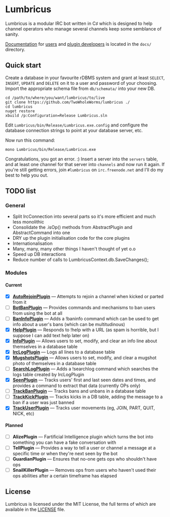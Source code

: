 # Lumbricus

Lumbricus is a modular IRC bot written in C♯ which is designed to help channel
operators who manage several channels keep some semblance of sanity.

[Documentation](docs/index.md) for [users](docs/users.md) and
[plugin developers](docs/plugin_development.md) is located in the `docs/`
directory.

## Quick start

Create a database in your favourite rDBMS system and grant at least `SELECT`,
`INSERT`, `UPDATE` and `DELETE` on it to a user and password of your choosing.
Import the appropriate schema file from `db/schemata/` into your new DB.

    cd /path/to/where/you/want/lumbricus/to/live
    git clone https://github.com/TwoWholeWorms/lumbricus ./
    cd lumbricus
    nuget restore
    xbuild /p:Configuration=Release Lumbricus.sln

Edit `Lumbricus/bin/Release/Lumbricus.exe.config` and configure the database
connection strings to point at your database server, etc.

Now run this command:

    mono Lumbricus/bin/Release/Lumbricus.exe

Congratulations, you got an error. :) Insert a server into the `servers` table,
and at least one channel for that server into `channels` and now run it again.
If you're still getting errors, join `#lumbricus` on `irc.freenode.net` and I'll
do my best to help you out.

## TODO list

### General

* Split IrcConnection into several parts so it's more efficient and much less monolithic
* Consolidate the .isOp() methods from AbstractPlugin and AbstractCommand into one
* DRY up the plugin initialisation code for the core plugins
* Internationalisation
* Many, many, many other things I haven't thought of yet o.o
* Speed up DB interactions
* Reduce number of calls to LumbricusContext.db.SaveChanges();

### Modules

#### Current

- [x] **[AutoRejoinPlugin](Plugins/AutoRejoinPlugin)** — Attempts to rejoin a channel when kicked or parted from it
- [ ] **[BotBanPlugin](Plugins/BotBanPlugin)** — Provides commands and mechanisms to ban users from using the bot at all
- [ ] **[BanInfoPlugin](Plugins/BanInfoPlugin)** — Adds a !baninfo command which can be used to get info about a user's bans (which can be multitudinous)
- [x] **[HelpPlugin](LumbricusShared/Plugins/Core/HelpPlugin.cs)** — Responds to !help with a URL (as spam is horrible, but I suppose I can add text help later on)
- [x] **[InfoPlugin](Plugins/InfoPlugin)** — Allows users to set, modify, and clear an info line about themselves in a database table
- [x] **[IrcLogPlugin](Plugins/IrcLogPlugin)** — Logs all lines to a database table
- [x] **[MugshotsPlugin](Plugins/MugshotsPlugin)** — Allows users to set, modify, and clear a mugshot photo of themselves in a database table
- [ ] **[SearchLogPlugin](Plugins/SearchLogPlugin)** — Adds a !searchlog command which searches the logs table created by IrcLogPlugin
- [x] **[SeenPlugin](LumbricusShared/Plugins/Core/SeenPlugin.cs)** — Tracks users' first and last seen dates and times, and provides a command to extract that data (currently OPs only)
- [ ] **[TrackBanPlugin](LumbricusShared/Plugins/Core/TrackBanPlugin.cs)** — Tracks bans and unbans in a database table
- [ ] **[TrackKickPlugin](LumbricusShared/Plugins/Core/TrackKickPlugin.cs)** — Tracks kicks in a DB table, adding the message to a ban if a user was just banned
- [x] **[TrackUserPlugin](LumbricusShared/Plugins/Core/TrackUserPlugin.cs)** — Tracks user movements (eg, JOIN, PART, QUIT, NICK, etc)

#### Planned

- [ ] **AlizePlugin** — Fartificial Intelligence plugin which turns the bot into something you can have a fake conversation with
- [ ] **TellPlugin** — Provides a way to tell a user or channel a message at a specific time or when they're next seen by the bot
- [ ] **GuardianPlugin** — Ensures that no-one gets ops who shouldn't have ops
- [ ] **SnailKillerPlugin** — Removes ops from users who haven't used their ops abilities after a certain timeframe has elapsed

## License

Lumbricus is licensed under the MIT License, the full terms of which are
available in the [LICENSE](LICENSE) file.
